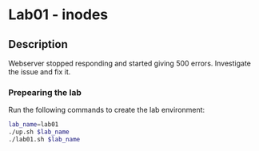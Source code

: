 # Lab01 - inodes

## Description
Webserver stopped responding and started giving 500 errors. Investigate the issue and fix it.

### Prepearing the lab

Run the following commands to create the lab environment:
```bash
lab_name=lab01
./up.sh $lab_name 
./lab01.sh $lab_name
```